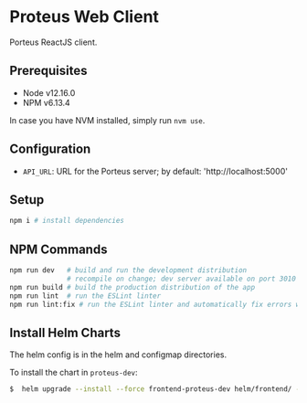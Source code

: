 # Proteus Web Client

Porteus ReactJS client.

## Prerequisites

- Node v12.16.0
- NPM v6.13.4

In case you have NVM installed, simply run `nvm use`.

## Configuration

- `API_URL`: URL for the Porteus server; by default: 'http://localhost:5000'

## Setup

```bash
npm i # install dependencies
```

## NPM Commands

```bash
npm run dev   # build and run the development distribution
              # recompile on change; dev server available on port 3010
npm run build # build the production distribution of the app
npm run lint  # run the ESLint linter
npm run lint:fix # run the ESLint linter and automatically fix errors whenever possible
```

## Install Helm Charts

The helm config is in the helm and configmap directories. 

To install the chart in `proteus-dev`:

```bash
$  helm upgrade --install --force frontend-proteus-dev helm/frontend/ --namespace proteus-dev --wait --timeout 300 --values helm/frontend/values.yaml
```
